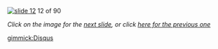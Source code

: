 [![slide 12](https://dl.dropboxusercontent.com/u/2977490/presentations/cookbook/img12.jpg)](13.md)
12 of 90

_Click on the image for the [next slide](13.md), or click [here for the previous one](11.md)_

[gimmick:Disqus](theodox-github)